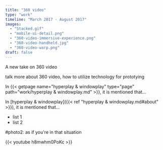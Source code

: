 ```yaml
---
title: "360 video"
type: "work"
timeline: "March 2017 - August 2017"
images:
  - "Stacked.gif"
  - "mobile-ui-detail.png"
  - "360-video-immersive-experience.png"
  - "360-video-handheld.jpg"
  - "360-video-warp.png"
draft: false
---
```


A new take on 360 video

<!--more-->
talk more about 360 video, how to utilize technology for prototying

In {{< getpage name="hyperplay & windowplay" type="page" path="work/hyperplay & windowplay.md" >}}, it is mentioned that...

In [hyperplay & windowplay]({{< ref "hyperplay & windowplay.md#about" >}}), it is mentioned that...

- list 1
- list 2

#photo2: as if you're in that situation

{{< youtube h8mwhm0PoKc >}}